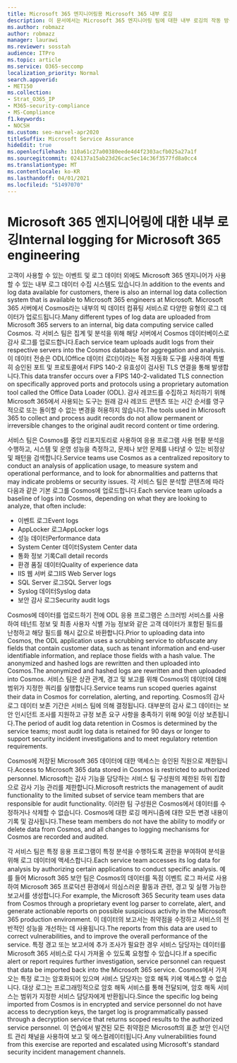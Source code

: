 ```yaml
---
title: Microsoft 365 엔지니어링용 Microsoft 365 내부 로깅
description: 이 문서에서는 Microsoft 365 엔지니어링 팀에 대한 내부 로깅의 작동 방식에 대한 설명을 찾아보아야 합니다.
ms.author: robmazz
author: robmazz
manager: laurawi
ms.reviewer: sosstah
audience: ITPro
ms.topic: article
ms.service: O365-seccomp
localization_priority: Normal
search.appverid:
- MET150
ms.collection:
- Strat_O365_IP
- M365-security-compliance
- MS-Compliance
f1.keywords:
- NOCSH
ms.custom: seo-marvel-apr2020
titleSuffix: Microsoft Service Assurance
hideEdit: true
ms.openlocfilehash: 110a61c27a00380eede4d4f2303acfb025a27a1f
ms.sourcegitcommit: 024137a15ab23d26cac5ec14c36f3577fd8a0cc4
ms.translationtype: MT
ms.contentlocale: ko-KR
ms.lasthandoff: 04/01/2021
ms.locfileid: "51497070"
---
```

# <a name="internal-logging-for-microsoft-365-engineering"></a><span data-ttu-id="d8956-103">Microsoft 365 엔지니어링에 대한 내부 로깅</span><span class="sxs-lookup"><span data-stu-id="d8956-103">Internal logging for Microsoft 365 engineering</span></span>

<span data-ttu-id="d8956-104">고객이 사용할 수 있는 이벤트 및 로그 데이터 외에도 Microsoft 365 엔지니어가 사용할 수 있는 내부 로그 데이터 수집 시스템도 있습니다.</span><span class="sxs-lookup"><span data-stu-id="d8956-104">In addition to the events and log data available for customers, there is also an internal log data collection system that is available to Microsoft 365 engineers at Microsoft.</span></span> <span data-ttu-id="d8956-105">Microsoft 365 서버에서 Cosmos라는 내부의 빅 데이터 컴퓨팅 서비스로 다양한 유형의 로그 데이터가 업로드됩니다.</span><span class="sxs-lookup"><span data-stu-id="d8956-105">Many different types of log data are uploaded from Microsoft 365 servers to an internal, big data computing service called Cosmos.</span></span> <span data-ttu-id="d8956-106">각 서비스 팀은 집계 및 분석을 위해 해당 서버에서 Cosmos 데이터베이스로 감사 로그를 업로드합니다.</span><span class="sxs-lookup"><span data-stu-id="d8956-106">Each service team uploads audit logs from their respective servers into the Cosmos database for aggregation and analysis.</span></span> <span data-ttu-id="d8956-107">이 데이터 전송은 ODL(Office 데이터 로더)이라는 독점 자동화 도구를 사용하여 특별히 승인된 포트 및 프로토콜에서 FIPS 140-2 유효성이 검사된 TLS 연결을 통해 발생합니다.</span><span class="sxs-lookup"><span data-stu-id="d8956-107">This data transfer occurs over a FIPS 140-2-validated TLS connection on specifically approved ports and protocols using a proprietary automation tool called the Office Data Loader (ODL).</span></span> <span data-ttu-id="d8956-108">감사 레코드를 수집하고 처리하기 위해 Microsoft 365에서 사용되는 도구는 원래 감사 레코드 콘텐츠 또는 시간 순서를 영구적으로 또는 돌이할 수 없는 변경을 허용하지 않습니다.</span><span class="sxs-lookup"><span data-stu-id="d8956-108">The tools used in Microsoft 365 to collect and process audit records do not allow permanent or irreversible changes to the original audit record content or time ordering.</span></span>

<span data-ttu-id="d8956-109">서비스 팀은 Cosmos를 중앙 리포지토리로 사용하여 응용 프로그램 사용 현황 분석을 수행하고, 시스템 및 운영 성능을 측정하고, 문제나 보안 문제를 나타낼 수 있는 비정상 및 패턴을 검색합니다.</span><span class="sxs-lookup"><span data-stu-id="d8956-109">Service teams use Cosmos as a centralized repository to conduct an analysis of application usage, to measure system and operational performance, and to look for abnormalities and patterns that may indicate problems or security issues.</span></span> <span data-ttu-id="d8956-110">각 서비스 팀은 분석할 콘텐츠에 따라 다음과 같은 기본 로그를 Cosmos에 업로드합니다.</span><span class="sxs-lookup"><span data-stu-id="d8956-110">Each service team uploads a baseline of logs into Cosmos, depending on what they are looking to analyze, that often include:</span></span>

- <span data-ttu-id="d8956-111">이벤트 로그</span><span class="sxs-lookup"><span data-stu-id="d8956-111">Event logs</span></span>
- <span data-ttu-id="d8956-112">AppLocker 로그</span><span class="sxs-lookup"><span data-stu-id="d8956-112">AppLocker logs</span></span>
- <span data-ttu-id="d8956-113">성능 데이터</span><span class="sxs-lookup"><span data-stu-id="d8956-113">Performance data</span></span>
- <span data-ttu-id="d8956-114">System Center 데이터</span><span class="sxs-lookup"><span data-stu-id="d8956-114">System Center data</span></span>
- <span data-ttu-id="d8956-115">통화 정보 기록</span><span class="sxs-lookup"><span data-stu-id="d8956-115">Call detail records</span></span>
- <span data-ttu-id="d8956-116">환경 품질 데이터</span><span class="sxs-lookup"><span data-stu-id="d8956-116">Quality of experience data</span></span>
- <span data-ttu-id="d8956-117">IIS 웹 서버 로그</span><span class="sxs-lookup"><span data-stu-id="d8956-117">IIS Web Server logs</span></span>
- <span data-ttu-id="d8956-118">SQL Server 로그</span><span class="sxs-lookup"><span data-stu-id="d8956-118">SQL Server logs</span></span>
- <span data-ttu-id="d8956-119">Syslog 데이터</span><span class="sxs-lookup"><span data-stu-id="d8956-119">Syslog data</span></span>
- <span data-ttu-id="d8956-120">보안 감사 로그</span><span class="sxs-lookup"><span data-stu-id="d8956-120">Security audit logs</span></span>

<span data-ttu-id="d8956-121">Cosmos에 데이터를 업로드하기 전에 ODL 응용 프로그램은 스크러빙 서비스를 사용하여 테넌트 정보 및 최종 사용자 식별 가능 정보와 같은 고객 데이터가 포함된 필드를 난청하고 해당 필드를 해시 값으로 바환합니다.</span><span class="sxs-lookup"><span data-stu-id="d8956-121">Prior to uploading data into Cosmos, the ODL application uses a scrubbing service to obfuscate any fields that contain customer data, such as tenant information and end-user identifiable information, and replace those fields with a hash value.</span></span> <span data-ttu-id="d8956-122">The anonymized and hashed logs are rewritten and then uploaded into Cosmos.</span><span class="sxs-lookup"><span data-stu-id="d8956-122">The anonymized and hashed logs are rewritten and then uploaded into Cosmos.</span></span> <span data-ttu-id="d8956-123">서비스 팀은 상관 관계, 경고 및 보고를 위해 Cosmos의 데이터에 대해 범위가 지정한 쿼리를 실행합니다.</span><span class="sxs-lookup"><span data-stu-id="d8956-123">Service teams run scoped queries against their data in Cosmos for correlation, alerting, and reporting.</span></span> <span data-ttu-id="d8956-124">Cosmos의 감사 로그 데이터 보존 기간은 서비스 팀에 의해 결정됩니다. 대부분의 감사 로그 데이터는 보안 인시던트 조사를 지원하고 규정 보존 요구 사항을 충족하기 위해 90일 이상 보존됩니다.</span><span class="sxs-lookup"><span data-stu-id="d8956-124">The period of audit log data retention in Cosmos is determined by the service teams; most audit log data is retained for 90 days or longer to support security incident investigations and to meet regulatory retention requirements.</span></span>

<span data-ttu-id="d8956-125">Cosmos에 저장된 Microsoft 365 데이터에 대한 액세스는 승인된 직원으로 제한됩니다.</span><span class="sxs-lookup"><span data-stu-id="d8956-125">Access to Microsoft 365 data stored in Cosmos is restricted to authorized personnel.</span></span> <span data-ttu-id="d8956-126">Microsoft는 감사 기능을 담당하는 서비스 팀 구성원의 제한된 하위 집합으로 감사 기능 관리를 제한합니다.</span><span class="sxs-lookup"><span data-stu-id="d8956-126">Microsoft restricts the management of audit functionality to the limited subset of service team members that are responsible for audit functionality.</span></span> <span data-ttu-id="d8956-127">이러한 팀 구성원은 Cosmos에서 데이터를 수정하거나 삭제할 수 없습니다. Cosmos에 대한 로깅 메커니즘에 대한 모든 변경 내용이 기록 및 감사됩니다.</span><span class="sxs-lookup"><span data-stu-id="d8956-127">These team members do not have the ability to modify or delete data from Cosmos, and all changes to logging mechanisms for Cosmos are recorded and audited.</span></span>

<span data-ttu-id="d8956-128">각 서비스 팀은 특정 응용 프로그램이 특정 분석을 수행하도록 권한을 부여하여 분석을 위해 로그 데이터에 액세스합니다.</span><span class="sxs-lookup"><span data-stu-id="d8956-128">Each service team accesses its log data for analysis by authorizing certain applications to conduct specific analysis.</span></span> <span data-ttu-id="d8956-129">예를 들어 Microsoft 365 보안 팀은 Cosmos의 데이터를 독점 이벤트 로그 파서로 사용하여 Microsoft 365 프로덕션 환경에서 의심스러운 활동과 관련, 경고 및 실행 가능한 보고서를 생성합니다.</span><span class="sxs-lookup"><span data-stu-id="d8956-129">For example, the Microsoft 365 Security team uses data from Cosmos through a proprietary event log parser to correlate, alert, and generate actionable reports on possible suspicious activity in the Microsoft 365 production environment.</span></span> <span data-ttu-id="d8956-130">이 데이터의 보고서는 취약점을 수정하고 서비스의 전반적인 성능을 개선하는 데 사용됩니다.</span><span class="sxs-lookup"><span data-stu-id="d8956-130">The reports from this data are used to correct vulnerabilities, and to improve the overall performance of the service.</span></span> <span data-ttu-id="d8956-131">특정 경고 또는 보고서에 추가 조사가 필요한 경우 서비스 담당자는 데이터를 Microsoft 365 서비스로 다시 가져올 수 있도록 요청할 수 있습니다.</span><span class="sxs-lookup"><span data-stu-id="d8956-131">If a specific alert or report requires further investigation, service personnel can request that data be imported back into the Microsoft 365 service.</span></span> <span data-ttu-id="d8956-132">Cosmos에서 가져오는 특정 로그는 암호화되어 있으며 서비스 담당자는 암호 해독 키에 액세스할 수 없습니다. 대상 로그는 프로그래밍적으로 암호 해독 서비스를 통해 전달되며, 암호 해독 서비스는 범위가 지정한 서비스 담당자에게 반환됩니다.</span><span class="sxs-lookup"><span data-stu-id="d8956-132">Since the specific log being imported from Cosmos is in encrypted and service personnel do not have access to decryption keys, the target log is programmatically passed through a decryption service that returns scoped results to the authorized service personnel.</span></span> <span data-ttu-id="d8956-133">이 연습에서 발견된 모든 취약점은 Microsoft의 표준 보안 인시던트 관리 채널을 사용하여 보고 및 에스컬레이터됩니다.</span><span class="sxs-lookup"><span data-stu-id="d8956-133">Any vulnerabilities found from this exercise are reported and escalated using Microsoft's standard security incident management channels.</span></span>
